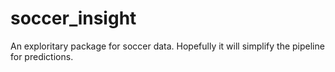 # soccer_insight
An exploritary package for soccer data. Hopefully it will simplify the pipeline for predictions.
